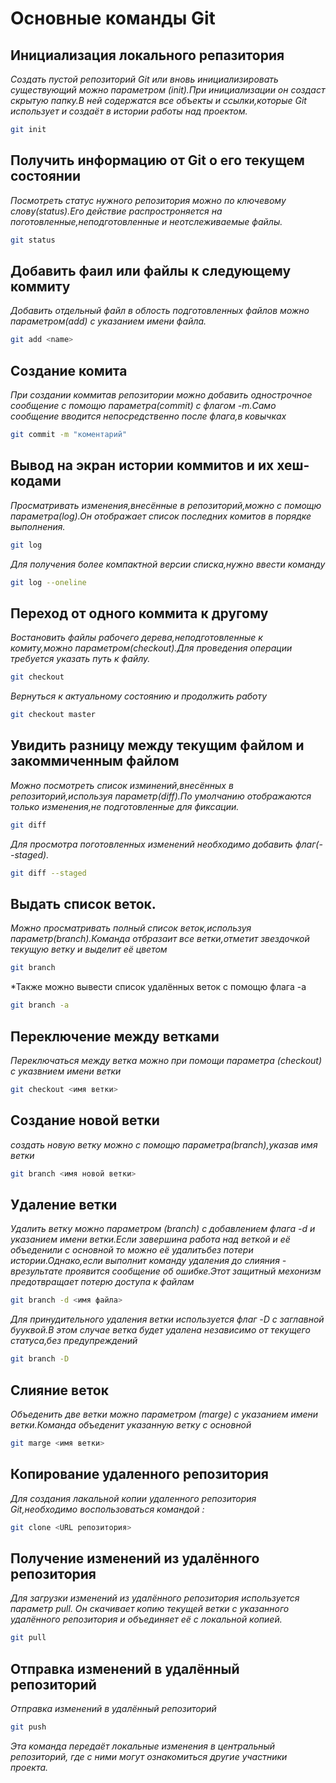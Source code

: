 # Основные команды Git
## Инициализация локального репазитория
*Создать пустой репозиторий Git или вновь инициализировать существующий можно параметром (init).При инициализации он создаст скрытую папку.В ней содержатся все объекты и ссылки,которые Git использует и создаёт в истории работы над проектом.*
```sh
git init
```

## Получить информацию от Git о его текущем состоянии
*Посмотреть статус нужного репозитория можно по ключевому слову(status).Его действие распростроняется на поготовленные,неподготовленные и неотслеживаемые файлы.*
```sh
git status
```

## Добавить фаил или файлы к следующему коммиту
*Добавить отдельный файл в облость подготовленных файлов можно параметром(add) c указанием имени файла.*
```sh
git add <name>
```
## Создание комита
*При создании коммитав репозитории можно добавить однострочное сообщение с помощю параметра(commit) с флагом -m.Само сообщение вводится непосредственно после флага,в ковычках*
```sh
git commit -m "коментарий"
```

## Вывод на экран истории коммитов и их хеш-кодами
*Просматривать изменения,внесённые в репозиторий,можно с помощю параметра(log).Он отображает список последних комитов в порядке выполнения.*
```sh
git log
```
*Для получения более компактной версии списка,нужно ввести команду*
```sh
git log --oneline
```

## Переход от одного коммита к другому
*Востановить файлы рабочего дерева,неподготовленные к комиту,можно параметром(checkout).Для проведения операции требуется указать путь к файлу.*
```sh
git checkout
```

 *Вернуться к актуальному состоянию и продолжить работу*
```sh
git checkout master
```

## Увидить разницу между текущим файлом и закоммиченным файлом
*Можно посмотреть список изминений,внесённых в репозиторий,используя параметр(diff).По умолчанию отображаются только изменения,не подготовленные для фиксации.*
```sh
git diff
```
*Для просмотра поготовленных изменений необходимо добавить флаг(--staged).*
```sh
git diff --staged
```

## Выдать список веток.
*Можно просматривать полный список веток,используя параметр(branch).Команда отбразаит все ветки,отметит звездочкой текущую ветку и выделит её цветом*
```sh
git branch
```
*Также можно вывести список удалённых веток с помощю флага -a
```sh
git branch -a
```

## Переключение между ветками
*Переключаться между ветка можно при помощи параметра (checkout) с указвнием имени ветки*
```sh
git checkout <имя ветки>
```

## Cоздание новой ветки
*создать новую ветку можно с помощю параметра(branch),указав имя ветки*
```sh
git branch <имя новой ветки>
```
## Удаление ветки 
*Удалить ветку можно параметром (branch) с добавлением флага -d и указанием имени ветки.Если завершина работа над веткой и её объеденили с основной то можно её удалитьбез потери истории.Однако,если выполнит команду удаления до слияния - врезультате проявится сообщение об ошибке.Этот защитный мехонизм предотвращает потерю доступа к файлам*
```sh
git branch -d <имя файла>
```
*Для принудительного удаления ветки используется флаг -D с заглавной бууквой.В этом случае ветка будет удалена независимо от текущего статуса,без предупреждений*
```sh
git branch -D
```
## Слияние веток 
*Объеденить две ветки можно параметром (marge) с указанием имени ветки.Команда объеденит указанную ветку с основной*
```sh
git marge <имя ветки>
```
## Копирование удаленного репозитория 
*Для создания лакальной копии удаленного репозитория Git,необходимо воспользоваться командой :*
```sh
git clone <URL репозитория>
```

##  Получение изменений из удалённого репозитория
*Для загрузки изменений из удалённого репозитория используется параметр pull. Он скачивает копию текущей ветки с указанного удалённого репозитория и объединяет её с локальной копией.*
```sh
git pull
```
## Отправка изменений в удалённый репозиторий
*Отправка изменений в удалённый репозиторий*
```sh
git push
```
*Эта команда передаёт локальные изменения в центральный репозиторий, где с ними могут ознакомиться другие участники проекта.*